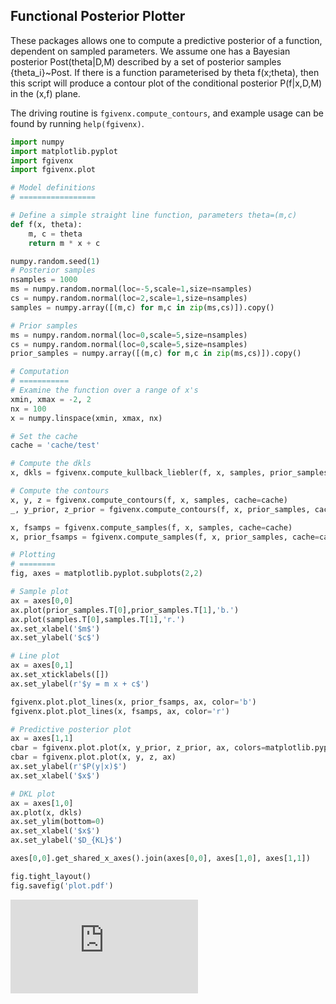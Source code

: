 Functional Posterior Plotter
----------------------------

These packages allows one to compute a predictive posterior of a function,
dependent on sampled parameters. We assume one has a Bayesian posterior
Post(theta|D,M) described by a set of posterior samples {theta_i}~Post. If
there is a function parameterised by theta f(x;theta), then this script will
produce a contour plot of the conditional posterior P(f|x,D,M) in the (x,f)
plane.

The driving routine is `fgivenx.compute_contours`, and example usage can be
found by running `help(fgivenx)`.

```python
import numpy
import matplotlib.pyplot
import fgivenx
import fgivenx.plot

# Model definitions
# =================

# Define a simple straight line function, parameters theta=(m,c)
def f(x, theta):
    m, c = theta
    return m * x + c

numpy.random.seed(1)
# Posterior samples
nsamples = 1000
ms = numpy.random.normal(loc=-5,scale=1,size=nsamples)
cs = numpy.random.normal(loc=2,scale=1,size=nsamples) 
samples = numpy.array([(m,c) for m,c in zip(ms,cs)]).copy()

# Prior samples
ms = numpy.random.normal(loc=0,scale=5,size=nsamples)
cs = numpy.random.normal(loc=0,scale=5,size=nsamples) 
prior_samples = numpy.array([(m,c) for m,c in zip(ms,cs)]).copy()

# Computation
# ===========
# Examine the function over a range of x's
xmin, xmax = -2, 2
nx = 100
x = numpy.linspace(xmin, xmax, nx)

# Set the cache
cache = 'cache/test'

# Compute the dkls
x, dkls = fgivenx.compute_kullback_liebler(f, x, samples, prior_samples, cache=cache)

# Compute the contours
x, y, z = fgivenx.compute_contours(f, x, samples, cache=cache)
_, y_prior, z_prior = fgivenx.compute_contours(f, x, prior_samples, cache=cache+'_prior')

x, fsamps = fgivenx.compute_samples(f, x, samples, cache=cache)
x, prior_fsamps = fgivenx.compute_samples(f, x, prior_samples, cache=cache+'_prior')

# Plotting
# ========
fig, axes = matplotlib.pyplot.subplots(2,2)

# Sample plot
ax = axes[0,0]
ax.plot(prior_samples.T[0],prior_samples.T[1],'b.')
ax.plot(samples.T[0],samples.T[1],'r.')
ax.set_xlabel('$m$')
ax.set_ylabel('$c$')

# Line plot
ax = axes[0,1]
ax.set_xticklabels([])
ax.set_ylabel(r'$y = m x + c$')

fgivenx.plot.plot_lines(x, prior_fsamps, ax, color='b')
fgivenx.plot.plot_lines(x, fsamps, ax, color='r')

# Predictive posterior plot
ax = axes[1,1]
cbar = fgivenx.plot.plot(x, y_prior, z_prior, ax, colors=matplotlib.pyplot.cm.Blues_r,linewidths=0)
cbar = fgivenx.plot.plot(x, y, z, ax)
ax.set_ylabel(r'$P(y|x)$')
ax.set_xlabel('$x$')

# DKL plot
ax = axes[1,0]
ax.plot(x, dkls)
ax.set_ylim(bottom=0)
ax.set_xlabel('$x$')
ax.set_ylabel('$D_{KL}$')

axes[0,0].get_shared_x_axes().join(axes[0,0], axes[1,0], axes[1,1])

fig.tight_layout()
fig.savefig('plot.pdf')
```
![image](https://raw.github.com/williamjameshandley/fgivenx/master/plot.pdf)




